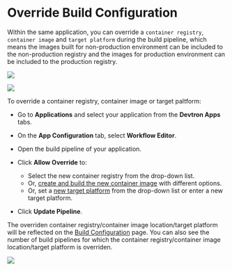 #  Override Build Configuration

Within the same application, you can override a `container registry`, `container image` and `target platform` during the build pipeline, which means the images built for non-production environment can be included to the non-production registry and the images for production environment can be included to the production registry.


![](https://devtron-public-asset.s3.us-east-2.amazonaws.com/images/creating-application/workflow-ci-pipeline/select-build-override.jpg)

![](https://devtron-public-asset.s3.us-east-2.amazonaws.com/images/creating-application/workflow-ci-pipeline/build-allow-override.jpg)

To override a container registry, container image or target paltform:

* Go to **Applications** and select your application from the **Devtron Apps** tabs.
* On the **App Configuration** tab, select **Workflow Editor**.
* Open the build pipeline of your application.
* Click **Allow Override** to:
   * Select the new container registry from the drop-down list.
   * Or, [create and build the new container image](https://docs.devtron.ai/usage/applications/creating-application/docker-build-configuration#build-the-container-image) with different options.
   * Or, set a [new target platform](https://docs.devtron.ai/usage/applications/creating-application/docker-build-configuration#set-target-platform-for-the-build) from the drop-down list or enter a new target platform.

* Click **Update Pipeline**.

The overriden container registry/container image location/target platform will be reflected on the [Build Configuration](docker-build-configuration.md) page. You can also see the number of build pipelines for which the container registry/container image location/target platform is overriden.

![](https://devtron-public-asset.s3.us-east-2.amazonaws.com/images/creating-application/workflow-ci-pipeline/build-configuration-overridden.jpg)


